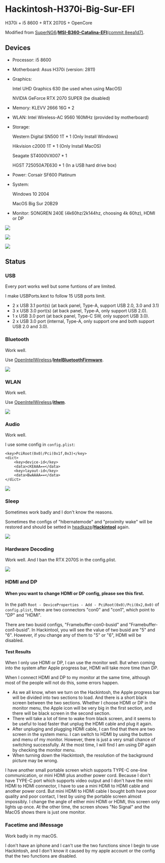 # Hackintosh-H370i-Big-Sur-EFI

H370i + i5 8600 + RTX 2070S + OpenCore

Modified from [SuperNG6](https://github.com/SuperNG6)/**[MSI-B360-Catalina-EFI](https://github.com/SuperNG6/MSI-B360-Catalina-EFI)**[(commit 8eea1d7)](https://github.com/SuperNG6/MSI-B360-Catalina-EFI/commit/8eea1d72913fae12a1b656ea2bf869e7fc4bb92f).

## Devices

- Processor: i5 8600

- Motherboard: Asus H370i (version: 2811)

- Graphics:

    Intel UHD Graphics 630 (be used when using MacOS)

    NVIDIA GeForce RTX 2070 SUPER (be disabled)

- Memory: KLEVV 2666 16G * 2

- WLAN: Intel Wireless-AC 9560 160MHz (provided by motherboard)

- Storage: 

    Western Digital SN500 1T * 1 (Only Install Windows)

    Hikvision c2000 1T * 1 (Only Install MacOS)

    Seagate ST4000VX007 * 1

    HGST 725050A7E630 * 1 (In a USB hard drive box)

- Power: Corsair SF600 Platinum

- System: 

    Windows 10 2004

    MacOS Big Sur 20B29

- Monitor: SONGREN 240E (4k60hz/2k144hz, choosing 4k 60hz), HDMI or DP

![](https://cdn.jsdelivr.net/gh/HuaHuaY/Hackintosh-H370i-Big-Sur-EFI/img/0.0.png)

![](https://cdn.jsdelivr.net/gh/HuaHuaY/Hackintosh-H370i-Big-Sur-EFI/img/0.1.png)

![](https://cdn.jsdelivr.net/gh/HuaHuaY/Hackintosh-H370i-Big-Sur-EFI/img/0.2.png)

## Status

### USB

Every port works well but some funtions of are limited.

I make USBPorts.kext to follow 15 USB ports limit.

- 2 x USB 3.1 port(s) (at back panel, Type-A, support USB 2.0, 3.0 and 3.1)
- 3 x USB 3.0 port(s) (at back panel, Type-A, only support USB 2.0).
- 1 x USB 3.0 port (at back panel, Type-C SW, only support USB 3.0).
- 2 x  USB 3.0 port (internal, Type-A, only support one and both support USB 2.0 and 3.0).

### Bluetooth

Work well.

Use [OpenIntelWireless](https://github.com/OpenIntelWireless)/**[IntelBluetoothFirmware](https://github.com/OpenIntelWireless/IntelBluetoothFirmware)**.

![](https://cdn.jsdelivr.net/gh/HuaHuaY/Hackintosh-H370i-Big-Sur-EFI/img/1.png)

### WLAN

Work well.

Use [OpenIntelWireless](https://github.com/OpenIntelWireless)/**[itlwm](https://github.com/OpenIntelWireless/itlwm)**.

![](https://cdn.jsdelivr.net/gh/HuaHuaY/Hackintosh-H370i-Big-Sur-EFI/img/2.png)

### Audio

Work well.

I use some config in `config.plist`:

```
<key>PciRoot(0x0)/Pci(0x1f,0x3)</key>
<dict>
	<key>device-id</key>
	<data>cKEAAA==</data>
	<key>layout-id</key>
	<data>BwAAAA==</data>
</dict>
```

![](https://cdn.jsdelivr.net/gh/HuaHuaY/Hackintosh-H370i-Big-Sur-EFI/img/3.png)

### Sleep

Sometimes work badly and I don't know the reasons.

Sometimes the configs of "hibernatemode" and "proximity wake" will be restored and should be setted in [headkaze](https://github.com/headkaze)/**[Hackintool](https://github.com/headkaze/Hackintool)** again.

![](https://cdn.jsdelivr.net/gh/HuaHuaY/Hackintosh-H370i-Big-Sur-EFI/img/4.png)

### Hardware Decoding

Work well. And I ban the RTX 2070S in the config.plist.

![](https://cdn.jsdelivr.net/gh/HuaHuaY/Hackintosh-H370i-Big-Sur-EFI/img/5.png)

### HDMI and DP

#### When you want to change HDMI or DP config, please see this first.

In the path `Root - DeviceProperties - Add - PciRoot(0x0)/Pci(0x2,0x0)` of `config.plist`, there are two connectors "con0" and "con1", which point to "DP" and "HDMI". 

There are two busid configs, "Framebuffer-con0-busid" and "Framebuffer-con1-busid". In Hackintool, you will see the value of two busid are "5" and "6". However, if you change any of them to "5" or "6", HDMI will be disabled.

#### Test Results

When I only use HDMI or DP, I can use the monitor well. But when coming into the system after Apple progress bar, HDMI will take more time than DP.

When I connect HDMI and DP to my monitor at the same time, although most of the people will not do this, some errors happen.

- As we all know, when we turn on the Hackintosh, the Apple progress bar will be divided into two sections to load. And there is a short black screen between the two sections. Whether I choose HDMI or DP in the monitor menu, the Apple icon will be very big in the first section, and there will be black screen in the second section.
- There will take a lot of time to wake from black screen, and it seems to be useful to load faster that unplug the HDMI cable and plug it again.
- After unpluging and plugging HDMI cable, I can find that there are two screen in the system menu. I can switch to HDMI by using the button and menu of my monitor. However, there is just a very small chance of switching successfully. At the most time, I will find I am using DP again by checking the monitor menu.
- When turning down the Hackintosh, the resolution of the background picture may be wrong.

I have another small portable screen which supports TYPE-C one-line communication, or mini HDMI plus another power cord. Because I don't have TYPE-C port which supports video output and I don't have the mini HDMI to HDMI connector, I have to use a mini HDMI to HDMI cable and another power cord. But mini HDMI to HDMI cable I bought both have poor quality and poor contact, I test by using the portable screen almost impossibly. I change the angle of either mini HDMI or HDMI, this screen only lights up once. At the other time, the screen shows "No Signal" and the MacOS shows there is just one monitor.

### Facetime and iMessage

Work badly in my macOS.

I don't have an iphone and I can't use the two functions since I begin to use Hackintosh, and I don't know it caused by my apple account or the config that the two functions are disabled.

